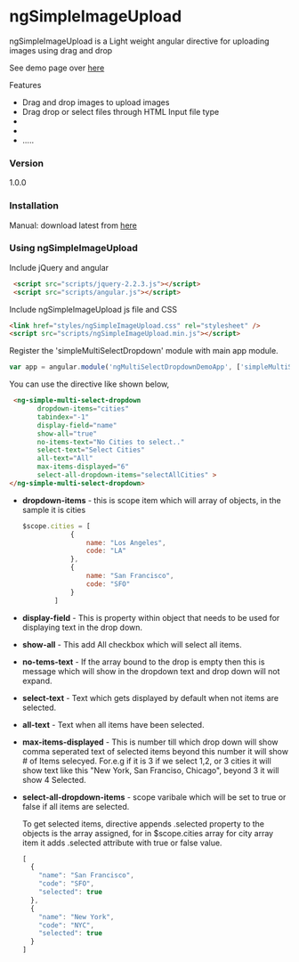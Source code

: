 # ngSimpleImageUpload
ngSimpleImageUpload is a Light weight angular directive for uploading images using drag and drop

See demo page over [here](http://ngSimpleImageUpload.azurewebsites.net/demo/index.html)

Features
* Drag and drop images to upload images
* Drag drop or select files through HTML Input file type
* 
* 
* .....

### Version
1.0.0

### Installation
Manual: download latest from [here](https://github.com/aamolgote/ngSimpleImageUpload)

### Using ngSimpleImageUpload

Include jQuery and angular
```html
 <script src="scripts/jquery-2.2.3.js"></script>
 <script src="scripts/angular.js"></script>
```
Include ngSimpleImageUpload js file and CSS
```html
<link href="styles/ngSimpleImageUpload.css" rel="stylesheet" />
<script src="scripts/ngSimpleImageUpload.min.js"></script>
```

Register the 'simpleMultiSelectDropdown' module with main app module.
```javascript
var app = angular.module('ngMultiSelectDropdownDemoApp', ['simpleMultiSelectDropdown']);
```

You can use the directive like shown below, 
```html
 <ng-simple-multi-select-dropdown 
       dropdown-items="cities" 
       tabindex="-1" 
       display-field="name"
       show-all="true" 
       no-items-text="No Cities to select.." 
       select-text="Select Cities" 
       all-text="All"
       max-items-displayed="6"
       select-all-dropdown-items="selectAllCities" >
</ng-simple-multi-select-dropdown>
```
 * **dropdown-items** - this is scope item which will array of objects, in the sample it is cities
	```javascript
	$scope.cities = [
				{
					name: "Los Angeles",
					code: "LA"
				},
				{
					name: "San Francisco",
					code: "SFO"
				}
			]
	```
 * **display-field** - This is property within object that needs to be used for displaying text in the drop down.
 * **show-all** - This add All checkbox which will select all items.
 * **no-tems-text** - If the array bound to the drop is empty then this is message which will show in the dropdown text and drop down will not expand.
 * **select-text** - Text which gets displayed by default when not items are selected.
 * **all-text** - Text when all items have been selected.
 * **max-items-displayed** - This is number till which drop down will show comma seperated text of selected items beyond this number it will show # of Items selecyed. For.e.g if it is 3 if we select 1,2, or 3 cities it will show text like this "New York, San Franciso, Chicago", beyond 3 it will show 4 Selected.
 * **select-all-dropdown-items** - scope varibale which will be set to true or false if all items are selected.

    To get selected items, directive appends .selected property to the objects is the array assigned, for in $scope.cities array for city array item it adds .selected attribute with true or false value.
    ```javascript
    [
      {
        "name": "San Francisco",
        "code": "SFO",
        "selected": true
      },
      {
        "name": "New York",
        "code": "NYC",
        "selected": true
      }
    ]
    ```
